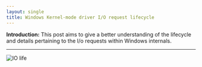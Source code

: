```yaml
---
layout: single
title: Windows Kernel-mode driver I/O request lifecycle
---
```


**Introduction:** This post aims to give a better understanding of the lifecycle and details pertaining to the I/o requests within Windows internals.

----

![IO life](https://docs.microsoft.com/en-us/windows-hardware/drivers/kernel/images/2opendev.png)
